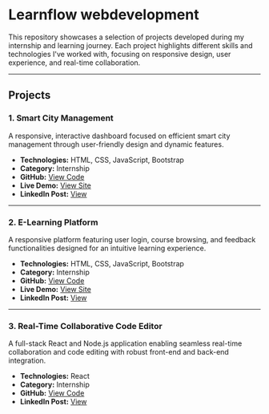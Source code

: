 # Learnflow webdevelopment

This repository showcases a selection of projects developed during my internship and learning journey. Each project highlights different skills and technologies I've worked with, focusing on responsive design, user experience, and real-time collaboration.

---

## Projects

### 1. Smart City Management  

A responsive, interactive dashboard focused on efficient smart city management through user-friendly design and dynamic features.

- **Technologies:** HTML, CSS, JavaScript, Bootstrap  
- **Category:** Internship  
- **GitHub:** [View Code](https://github.com/Sharu411/LEARNFLOW-WebDevelopment/tree/master/SmartCity)  
- **Live Demo:** [View Site](https://sharu411.github.io/LEARNFLOW-WebDevelopment/SmartCity/index.html)  
- **LinkedIn Post:** [View](https://www.linkedin.com/posts/activity-7270441922706497536-tKjx?utm_source=share&utm_medium=member_desktop&rcm=ACoAAEVgMjkBznPv6Unn-8oXGxGacp9jdkM2PA0)

---

### 2. E-Learning Platform  

A responsive platform featuring user login, course browsing, and feedback functionalities designed for an intuitive learning experience.

- **Technologies:** HTML, CSS, JavaScript, Bootstrap  
- **Category:** Internship  
- **GitHub:** [View Code](https://github.com/Sharu411/LEARNFLOW-WebDevelopment/tree/master/E-LearningPlatform)  
- **Live Demo:** [View Site](https://sharu411.github.io/LEARNFLOW-WebDevelopment/E-LearningPlatform/index.html)  
- **LinkedIn Post:** [View](https://www.linkedin.com/posts/activity-7270054279900459009-vU1e?utm_source=share&utm_medium=member_desktop&rcm=ACoAAEVgMjkBznPv6Unn-8oXGxGacp9jdkM2PA0)

---

### 3. Real-Time Collaborative Code Editor  

A full-stack React and Node.js application enabling seamless real-time collaboration and code editing with robust front-end and back-end integration.

- **Technologies:** React  
- **Category:** Internship  
- **GitHub:** [View Code](https://github.com/Sharu411/LEARNFLOW-WebDevelopment/tree/master/Real-TimeCollaborativeCodeEditor)  
- **LinkedIn Post:** [View](https://www.linkedin.com/posts/activity-7269608308812996608-OZuh?utm_source=share&utm_medium=member_desktop&rcm=ACoAAEVgMjkBznPv6Unn-8oXGxGacp9jdkM2PA0)



